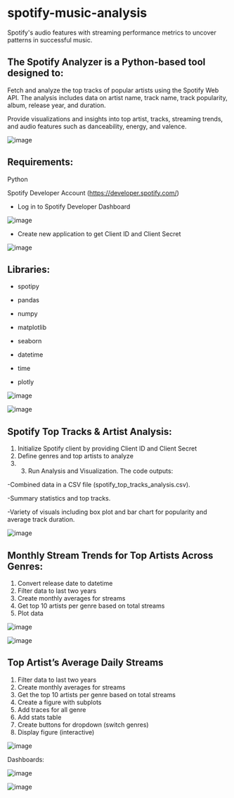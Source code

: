 # spotify-music-analysis
Spotify's audio features with streaming performance metrics to uncover patterns in successful music.

## The Spotify Analyzer is a Python-based tool designed to:

Fetch and analyze the top tracks of popular artists using the Spotify Web API. The analysis includes data on artist name, track name, track popularity, album, release year, and duration.

Provide visualizations and insights into top artist, tracks, streaming trends, and audio features such as danceability, energy, and valence.

![image](https://github.com/user-attachments/assets/768e6375-3ba6-4736-bb63-9e840eeddba3)

## Requirements:

Python

Spotify Developer Account (https://developer.spotify.com/)

- Log in to Spotify Developer Dashboard
  
![image](https://github.com/user-attachments/assets/25f7a94e-d3ac-4ad1-a79e-e5c5f04617d1)

- Create new application to get Client ID and Client Secret

![image](https://github.com/user-attachments/assets/a2e3e5ff-d9d5-4493-a218-cf756dc360aa)

## Libraries:

- spotipy

- pandas

- numpy

- matplotlib

- seaborn

- datetime

- time

- plotly

![image](https://github.com/user-attachments/assets/2772cef8-9412-4181-beb6-d564fbae34b8)

![image](https://github.com/user-attachments/assets/2032d8b2-9f7f-4f59-9b5c-81625143e4b5)

## Spotify Top Tracks & Artist Analysis:

1. Initialize Spotify client by providing Client ID and Client Secret
2. Define genres and top artists to analyze
3. 3. Run Analysis and Visualization. The code outputs:

-Combined data in a CSV file (spotify_top_tracks_analysis.csv).

-Summary statistics and top tracks.

-Variety of visuals including box plot and bar chart for popularity and average track duration.

![image](https://github.com/user-attachments/assets/6142c2dd-5f52-4206-806f-a2136a1a3d49)

## Monthly Stream Trends for Top Artists Across Genres:

1. Convert release date to datetime
2. Filter data to last two years
3. Create monthly averages for streams
4. Get top 10 artists per genre based on total streams
5. Plot data

![image](https://github.com/user-attachments/assets/fd4e2d97-da9a-4e76-945c-1cbb7c4dac81)

![image](https://github.com/user-attachments/assets/41e51d3b-bba3-4b80-bf67-0656995b2e33)


## Top Artist’s Average Daily Streams

1. Filter data to last two years
2. Create monthly averages for streams 
3. Get the top 10 artists per genre based on total streams
4. Create a figure with subplots
5. Add traces for all genre
6. Add stats table
7. Create buttons for dropdown (switch genres)
8. Display figure (interactive)

![image](https://github.com/user-attachments/assets/ae1dd44a-e8cd-45a4-9cdf-31ee9fea2ad2)

Dashboards:

![image](https://github.com/user-attachments/assets/5fad2585-cf5c-4f21-8686-0b334901479a)

![image](https://github.com/user-attachments/assets/f78a5029-ad52-4734-aa2b-cab54f0fb26e)

